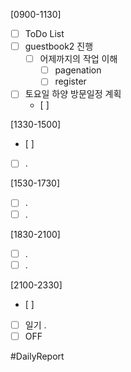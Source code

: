 [0900-1130]
- [ ] ToDo List 
- [ ] guestbook2 진행 
	- [ ] 어제까지의 작업 이해 
		- [ ] pagenation 
		- [ ] register
- [ ] 토요일 하양 방문일정 계획 
	- [ ] 

[1330-1500]
- [ ] 
- [ ] .


[1530-1730]
- [ ] .
- [ ] .

[1830-2100]
- [ ] .
- [ ] .

[2100-2330]
- [ ] 
- [ ] 일기
	.
- [ ] OFF

#DailyReport 